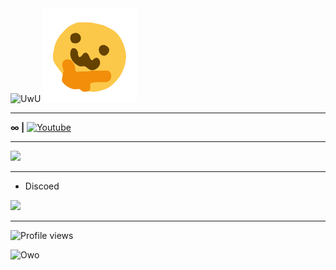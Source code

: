 <img src="https://capsule-render.vercel.app/api?type=wave&color=gradient&height=300&section=header&text=UwU&fontSize=90&animation=twinkling&fontAlignY=38" alt="UwU">

<img src="https://raw.githubusercontent.com/uwu-user/uwu-user/main/assets/owo%3F.png" width="150px" alt="hi">

---

**∞ |** [![Youtube](https://img.shields.io/badge/Youtube-ff0000?style=flat-square&logo=youtube)](https://youtube.com/channel/UCSotyxFA8QyK4dHZ3X1GjZA)

---


<p>
    <img src="https://capsule-render.vercel.app/api?type=soft&color=gradient&text=OwO&fontSize=40&animation=twinkling" />
</p>

---

- Discoed
<p>
   <img src="https://lanyard-profile-readme.vercel.app/api/724372814307524628?theme=dark&animated=true&hideDiscrim=false&borderRadius=10px&idleMessage=ello%20:3" />
</p>

---

![Profile views](https://komarev.com/ghpvc/?username=uwu-user&color=blueviolet&style=flat)




<img src="https://capsule-render.vercel.app/api?type=wave&color=gradient&height=300&section=footer&text=Owo&animation=twinkling&fontAlignY=62&fontSize=100" alt="Owo">
